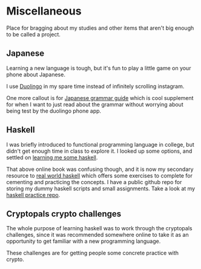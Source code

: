 # Miscellaneous

Place for bragging about my studies and other items that aren't
big enough to be called a project.

## Japanese

Learning a new language is tough, but it's fun to play a little game on your
phone about Japanese.

I use [Duolingo](https://www.duolingo.com/) in my spare time instead of
infinitely scrolling instagram.

One more callout is for
[Japanese grammar guide](http://www.guidetojapanese.org/learn/grammar)
which is cool supplement for when I want to just read about the grammar without
worrying about being test by the duolingo phone app.

## Haskell

I was briefly introduced to functional programming language in college, but
didn't get enough time in class to explore it. I looked up some options, and
settled on [learning me some haskell](learnyouahaskell.com/).

That above online book was confusing though, and it is now my secondary resource
to [real world haskell](http://book.realworldhaskell.org/) which offers some
exercises to complete for cementing and practicing the concepts. I have a public
github repo for storing my dummy haskell scripts and small assignments. Take a
look at my
[haskell practice repo](https://github.com/oldmerkum/haskell_practice).

## Cryptopals crypto challenges

The whole purpose of learning haskell was to work through the cryptopals
challenges, since it was recommended somewhere online to take it as an
opportunity to get familiar with a new programming language.

These challenges are for getting people some concrete practice with crypto.
